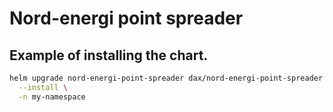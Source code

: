 # Nord-energi point spreader

## Example of installing the chart.

```sh
helm upgrade nord-energi-point-spreader dax/nord-energi-point-spreader \
  --install \
  -n my-namespace
```
